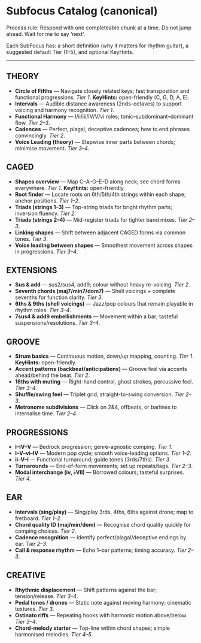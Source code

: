 # Subfocus Catalog (canonical)

Process rule: Respond with one completeable chunk at a time. Do not jump ahead. Wait for me to say ‘next’.

Each SubFocus has: a short definition (why it matters for rhythm guitar), a suggested default Tier (1–5), and optional KeyHints.

---

## THEORY
- **Circle of Fifths** — Navigate closely related keys; fast transposition and functional progressions. _Tier 1_. **KeyHints:** open-friendly (C, G, D, A, E).
- **Intervals** — Audible distance awareness (2nds–octaves) to support voicing and harmony recognition. _Tier 1_.
- **Functional Harmony** — I/ii/iii/IV/V/vi roles; tonic–subdominant–dominant flow. _Tier 2–3_.
- **Cadences** — Perfect, plagal, deceptive cadences; how to end phrases convincingly. _Tier 2_.
- **Voice Leading (theory)** — Stepwise inner parts between chords; minimise movement. _Tier 3–4_.

## CAGED
- **Shapes overview** — Map C–A–G–E–D along neck; see chord forms everywhere. _Tier 1_. **KeyHints:** open-friendly.
- **Root finder** — Locate roots on 6th/5th/4th strings within each shape; anchor positions. _Tier 1–2_.
- **Triads (strings 1–3)** — Top-string triads for bright rhythm parts; inversion fluency. _Tier 2_.
- **Triads (strings 2–4)** — Mid-register triads for tighter band mixes. _Tier 2–3_.
- **Linking shapes** — Shift between adjacent CAGED forms via common tones. _Tier 3_.
- **Voice leading between shapes** — Smoothest movement across shapes in progressions. _Tier 3–4_.

## EXTENSIONS
- **Sus & add** — sus2/sus4, add9; colour without heavy re-voicing. _Tier 2_.
- **Seventh chords (maj7/min7/dom7)** — Shell voicings + complete sevenths for function clarity. _Tier 3_.
- **6ths & 9ths (shell voicings)** — Jazz/pop colours that remain playable in rhythm roles. _Tier 3–4_.
- **7sus4 & add9 embellishments** — Movement within a bar; tasteful suspensions/resolutions. _Tier 3–4_.

## GROOVE
- **Strum basics** — Continuous motion, down/up mapping, counting. _Tier 1_. **KeyHints:** open-friendly.
- **Accent patterns (backbeat/anticipations)** — Groove feel via accents ahead/behind the beat. _Tier 2_.
- **16ths with muting** — Right-hand control, ghost strokes, percussive feel. _Tier 3–4_.
- **Shuffle/swing feel** — Triplet grid; straight-to-swing conversion. _Tier 2–3_.
- **Metronome subdivisions** — Click on 2&4, offbeats, or barlines to internalise time. _Tier 2–4_.

## PROGRESSIONS
- **I–IV–V** — Bedrock progression; genre-agnostic comping. _Tier 1_.
- **I–V–vi–IV** — Modern pop cycle; smooth voice-leading options. _Tier 1–2_.
- **ii–V–I** — Functional turnaround; guide tones (3rds/7ths). _Tier 3_.
- **Turnarounds** — End-of-form movements; set up repeats/tags. _Tier 2–3_.
- **Modal interchange (iv, ♭VII)** — Borrowed colours; tasteful surprises. _Tier 4_.

## EAR
- **Intervals (sing/play)** — Sing/play 3rds, 4ths, 6ths against drone; map to fretboard. _Tier 1–2_.
- **Chord quality ID (maj/min/dom)** — Recognise chord quality quickly for comping choices. _Tier 2_.
- **Cadence recognition** — Identify perfect/plagal/deceptive endings by ear. _Tier 2–3_.
- **Call & response rhythm** — Echo 1–bar patterns; timing accuracy. _Tier 2–3_.

## CREATIVE
- **Rhythmic displacement** — Shift patterns against the bar; tension/release. _Tier 3–4_.
- **Pedal tones / drones** — Static note against moving harmony; cinematic textures. _Tier 3_.
- **Ostinato riffs** — Repeating hooks with harmonic motion above/below. _Tier 3–4_.
- **Chord-melody starter** — Top-line within chord shapes; simple harmonised melodies. _Tier 4–5_.

